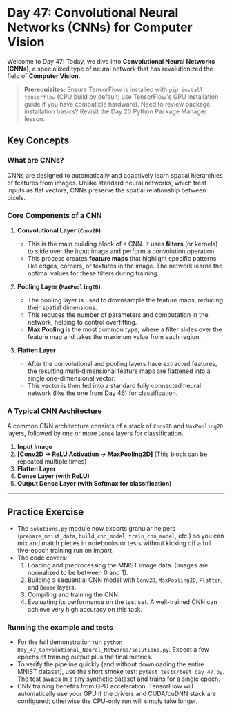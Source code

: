 # Day 47: Convolutional Neural Networks (CNNs) for Computer Vision

Welcome to Day 47! Today, we dive into **Convolutional Neural Networks (CNNs)**, a specialized type of neural network that has revolutionized the field of **Computer Vision**.

> **Prerequisites:** Ensure TensorFlow is installed with `pip install tensorflow` (CPU build by default; use TensorFlow's GPU installation guide if you have compatible hardware). Need to review package installation basics? Revisit the Day 20 Python Package Manager lesson.

## Key Concepts

### What are CNNs?
CNNs are designed to automatically and adaptively learn spatial hierarchies of features from images. Unlike standard neural networks, which treat inputs as flat vectors, CNNs preserve the spatial relationship between pixels.

### Core Components of a CNN

1.  **Convolutional Layer (`Conv2D`)**
    -   This is the main building block of a CNN. It uses **filters** (or kernels) to slide over the input image and perform a convolution operation.
    -   This process creates **feature maps** that highlight specific patterns like edges, corners, or textures in the image. The network learns the optimal values for these filters during training.

2.  **Pooling Layer (`MaxPooling2D`)**
    -   The pooling layer is used to downsample the feature maps, reducing their spatial dimensions.
    -   This reduces the number of parameters and computation in the network, helping to control overfitting.
    -   **Max Pooling** is the most common type, where a filter slides over the feature map and takes the maximum value from each region.

3.  **Flatten Layer**
    -   After the convolutional and pooling layers have extracted features, the resulting multi-dimensional feature maps are flattened into a single one-dimensional vector.
    -   This vector is then fed into a standard fully connected neural network (like the one from Day 46) for classification.

### A Typical CNN Architecture
A common CNN architecture consists of a stack of `Conv2D` and `MaxPooling2D` layers, followed by one or more `Dense` layers for classification.

1.  **Input Image**
2.  **[Conv2D -> ReLU Activation -> MaxPooling2D]** (This block can be repeated multiple times)
3.  **Flatten Layer**
4.  **Dense Layer (with ReLU)**
5.  **Output Dense Layer (with Softmax for classification)**

---

## Practice Exercise

-   The `solutions.py` module now exports granular helpers (`prepare_mnist_data`, `build_cnn_model`, `train_cnn_model`, etc.) so you can mix and match pieces in notebooks or tests without kicking off a full five-epoch training run on import.
-   The code covers:
    1.  Loading and preprocessing the MNIST image data. (Images are normalized to be between 0 and 1).
    2.  Building a sequential CNN model with `Conv2D`, `MaxPooling2D`, `Flatten`, and `Dense` layers.
    3.  Compiling and training the CNN.
    4.  Evaluating its performance on the test set. A well-trained CNN can achieve very high accuracy on this task.

### Running the example and tests

-   For the full demonstration run `python Day_47_Convolutional_Neural_Networks/solutions.py`. Expect a few epochs of training output plus the final metrics.
-   To verify the pipeline quickly (and without downloading the entire MNIST dataset), use the short smoke test: `pytest tests/test_day_47.py`. The test swaps in a tiny synthetic dataset and trains for a single epoch.
-   CNN training benefits from GPU acceleration. TensorFlow will automatically use your GPU if the drivers and CUDA/cuDNN stack are configured; otherwise the CPU-only run will simply take longer.